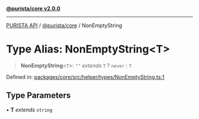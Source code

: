 [**@purista/core v2.0.0**](../README.md)

***

[PURISTA API](../../../packages.md) / [@purista/core](../README.md) / NonEmptyString

# Type Alias: NonEmptyString\<T\>

> **NonEmptyString**\<`T`\>: `""` *extends* `T` ? `never` : `T`

Defined in: [packages/core/src/helper/types/NonEmptyString.ts:1](https://github.com/puristajs/purista/blob/master/packages/core/src/helper/types/NonEmptyString.ts#L1)

## Type Parameters

• **T** *extends* `string`
